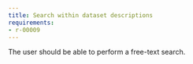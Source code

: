 ```yaml
---
title: Search within dataset descriptions
requirements:
- r-00009
---
```


The user should be able to perform a free-text search.
